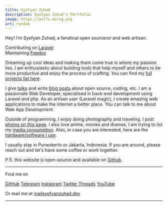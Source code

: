 ```yaml
---
title: Syofyan Zuhad
description: Syofyan Zuhad's Portfolio
image: https://antfu.me/og.png
art: random
---
```


Hey! I'm Syofyan Zuhad, a fanatical open sourceror and web artisan.

<!-- Working at {NuxtLabs}<br> -->
<!-- Creator of {Freebio}<br> -->
Contributing on <a href="//github.com/laravel" target="_blank">Laravel</a> <br>
Maintaining <a href="//freebio.syofyanzuhad.dev" target="_blank">Freebio</a>

Dreaming up cool ideas and making them come true is where my passion lies. I am enthusiastic about building tools that help myself and others to be more productive and enjoy the process of crafting. You can find my [full projects list here](/projects).

I give [talks](/talks) and write [blog posts](https://syofyanzuhad.medium.com) about open source, coding, etc.
I am a passionate Web Developer, specialised in back-end development using Laravel and php. As an artisan user (Laravel magic), I create amazing web applications to make the internet a better place.
You can talk to me about Web App Development.

Outside of programming, I enjoy doing photography and traveling. I post [photos on this page](/photos). I also love anime, movies and dramas, I am trying to list my [media consumption](/media). Also, in case you are interested, here are the [hardware/software I use](/use).

I usually stay in Purwokerto or Jakarta, Indonesia. If you are around, please reach out and let's have some coffee or work together.

P.S. this website is open-source and available on <a href="//github.com/syofyanzuhad/syofyanzuhad.dev" target="_blank">Github</a>.

<div flex-auto />

---

Find me on

<p flex="~ gap-2 wrap" class="mt--2!">
  <a href="https://github.com/syofyanzuhad" target="_blank"><span op75 i-simple-icons-github /> GitHub</a>
  <a href="https://t.me/syofyan_zuhad" target="_blank"><span op75 i-ri-telegram-2-line /> Telegram</a>
  <a href="https://www.instagram.com/syofyan_zuhad" target="_blank"><span op75 i-simple-icons-instagram /> Instagram</a>
  <a href="https://x.com/syofyan_zuhad" target="_blank"><span op75 i-ri-twitter-x-fill />Twitter </a>
  <a href="https://www.threads.net/@syofyan_zuhad" target="_blank"><span op75 i-ri-threads-line /> Threads</a>
  <a href="https://www.youtube.com/@syofyanzuhad" target="_blank"><span op75 i-simple-icons-youtube /> YouTube</a>
</p>

Or mail me at <a href="mailto:mail@syofyanzuhad.dev"><span font-mono>mail<span i-carbon-at/>syofyanzuhad.dev</span></a>

---

<!-- <SponsorButtons /> -->

